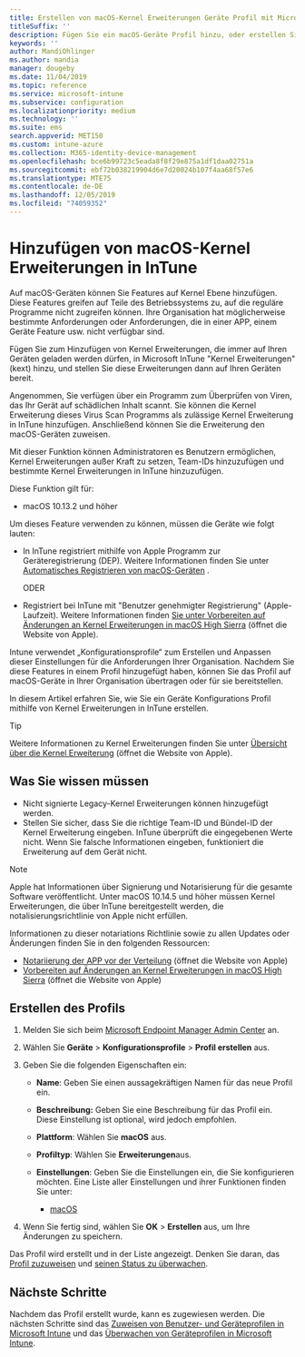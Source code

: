 ```yaml
---
title: Erstellen von macOS-Kernel Erweiterungen Geräte Profil mit Microsoft InTune-Azure | Microsoft-Dokumentation
titleSuffix: ''
description: Fügen Sie ein macOS-Geräte Profil hinzu, oder erstellen Sie es, und konfigurieren Sie dann die Kernel Erweiterungen, um die außer Kraft Setzung von Benutzern, das Hinzufügen von Team Bezeichnern und ein Bündel Microsoft InTune und
keywords: ''
author: MandiOhlinger
ms.author: mandia
manager: dougeby
ms.date: 11/04/2019
ms.topic: reference
ms.service: microsoft-intune
ms.subservice: configuration
ms.localizationpriority: medium
ms.technology: ''
ms.suite: ems
search.appverid: MET150
ms.custom: intune-azure
ms.collection: M365-identity-device-management
ms.openlocfilehash: bce6b99723c5eada8f8f29e875a1df1daa02751a
ms.sourcegitcommit: ebf72b038219904d6e7d20024b107f4aa68f57e6
ms.translationtype: MTE75
ms.contentlocale: de-DE
ms.lasthandoff: 12/05/2019
ms.locfileid: "74059352"
---
```

# <a name="add-macos-kernel-extensions-in-intune"></a>Hinzufügen von macOS-Kernel Erweiterungen in InTune

Auf macOS-Geräten können Sie Features auf Kernel Ebene hinzufügen. Diese Features greifen auf Teile des Betriebssystems zu, auf die reguläre Programme nicht zugreifen können. Ihre Organisation hat möglicherweise bestimmte Anforderungen oder Anforderungen, die in einer APP, einem Geräte Feature usw. nicht verfügbar sind. 

Fügen Sie zum Hinzufügen von Kernel Erweiterungen, die immer auf Ihren Geräten geladen werden dürfen, in Microsoft InTune "Kernel Erweiterungen" (kext) hinzu, und stellen Sie diese Erweiterungen dann auf Ihren Geräten bereit.

Angenommen, Sie verfügen über ein Programm zum Überprüfen von Viren, das Ihr Gerät auf schädlichen Inhalt scannt. Sie können die Kernel Erweiterung dieses Virus Scan Programms als zulässige Kernel Erweiterung in InTune hinzufügen. Anschließend können Sie die Erweiterung den macOS-Geräten zuweisen.

Mit dieser Funktion können Administratoren es Benutzern ermöglichen, Kernel Erweiterungen außer Kraft zu setzen, Team-IDs hinzuzufügen und bestimmte Kernel Erweiterungen in InTune hinzuzufügen.

Diese Funktion gilt für:

- macOS 10.13.2 und höher

Um dieses Feature verwenden zu können, müssen die Geräte wie folgt lauten:

- In InTune registriert mithilfe von Apple Programm zur Geräteregistrierung (DEP). Weitere Informationen finden Sie unter [Automatisches Registrieren von macOS-Geräten](../enrollment/device-enrollment-program-enroll-macos.md) .

  ODER

- Registriert bei InTune mit "Benutzer genehmigter Registrierung" (Apple-Laufzeit). Weitere Informationen finden [Sie unter Vorbereiten auf Änderungen an Kernel Erweiterungen in macOS High Sierra](https://support.apple.com/en-us/HT208019) (öffnet die Website von Apple).

Intune verwendet „Konfigurationsprofile“ zum Erstellen und Anpassen dieser Einstellungen für die Anforderungen Ihrer Organisation. Nachdem Sie diese Features in einem Profil hinzugefügt haben, können Sie das Profil auf macOS-Geräte in Ihrer Organisation übertragen oder für sie bereitstellen.

In diesem Artikel erfahren Sie, wie Sie ein Geräte Konfigurations Profil mithilfe von Kernel Erweiterungen in InTune erstellen.

> [!TIP]
> Weitere Informationen zu Kernel Erweiterungen finden Sie unter [Übersicht über die Kernel Erweiterung](https://developer.apple.com/library/archive/documentation/Darwin/Conceptual/KernelProgramming/Extend/Extend.html) (öffnet die Website von Apple).

## <a name="what-you-need-to-know"></a>Was Sie wissen müssen

- Nicht signierte Legacy-Kernel Erweiterungen können hinzugefügt werden.
- Stellen Sie sicher, dass Sie die richtige Team-ID und Bündel-ID der Kernel Erweiterung eingeben. InTune überprüft die eingegebenen Werte nicht. Wenn Sie falsche Informationen eingeben, funktioniert die Erweiterung auf dem Gerät nicht.

> [!NOTE]
> Apple hat Informationen über Signierung und Notarisierung für die gesamte Software veröffentlicht. Unter macOS 10.14.5 und höher müssen Kernel Erweiterungen, die über InTune bereitgestellt werden, die notalisierungsrichtlinie von Apple nicht erfüllen.
>
> Informationen zu dieser notariations Richtlinie sowie zu allen Updates oder Änderungen finden Sie in den folgenden Ressourcen:
>
> - [Notariierung der APP vor der Verteilung](https://developer.apple.com/documentation/security/notarizing_your_app_before_distribution) (öffnet die Website von Apple) 
> - [Vorbereiten auf Änderungen an Kernel Erweiterungen in macOS High Sierra](https://support.apple.com/en-us/HT208019) (öffnet die Website von Apple)

## <a name="create-the-profile"></a>Erstellen des Profils

1. Melden Sie sich beim [Microsoft Endpoint Manager Admin Center](https://go.microsoft.com/fwlink/?linkid=2109431) an.
2. Wählen Sie **Geräte** > **Konfigurationsprofile** > **Profil erstellen** aus.
3. Geben Sie die folgenden Eigenschaften ein:

    - **Name**: Geben Sie einen aussagekräftigen Namen für das neue Profil ein.
    - **Beschreibung:** Geben Sie eine Beschreibung für das Profil ein. Diese Einstellung ist optional, wird jedoch empfohlen.
    - **Plattform**: Wählen Sie **macOS** aus.
    - **Profiltyp**: Wählen Sie **Erweiterungen**aus.
    - **Einstellungen**: Geben Sie die Einstellungen ein, die Sie konfigurieren möchten. Eine Liste aller Einstellungen und ihrer Funktionen finden Sie unter:

        - [macOS](kernel-extensions-settings-macos.md)

4. Wenn Sie fertig sind, wählen Sie **OK** > **Erstellen** aus, um Ihre Änderungen zu speichern.

Das Profil wird erstellt und in der Liste angezeigt. Denken Sie daran, das [Profil zuzuweisen](../device-profile-assign.md) und [seinen Status zu überwachen](../device-profile-monitor.md).

## <a name="next-steps"></a>Nächste Schritte

Nachdem das Profil erstellt wurde, kann es zugewiesen werden. Die nächsten Schritte sind das [Zuweisen von Benutzer- und Geräteprofilen in Microsoft Intune](../device-profile-assign.md) und das [Überwachen von Geräteprofilen in Microsoft Intune](../device-profile-monitor.md).

